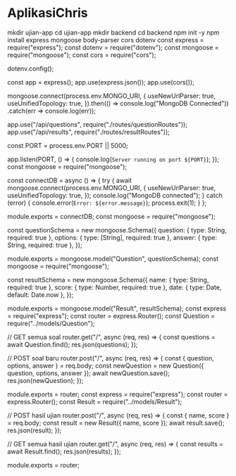 # AplikasiChris
mkdir ujian-app
cd ujian-app
mkdir backend
cd backend
npm init -y
npm install express mongoose body-parser cors dotenv
const express = require("express");
const dotenv = require("dotenv");
const mongoose = require("mongoose");
const cors = require("cors");

dotenv.config();

const app = express();
app.use(express.json());
app.use(cors());

mongoose.connect(process.env.MONGO_URI, {
  useNewUrlParser: true,
  useUnifiedTopology: true,
}).then(() => console.log("MongoDB Connected"))
  .catch(err => console.log(err));

app.use("/api/questions", require("./routes/questionRoutes"));
app.use("/api/results", require("./routes/resultRoutes"));

const PORT = process.env.PORT || 5000;

app.listen(PORT, () => {
  console.log(`Server running on port ${PORT}`);
});
const mongoose = require("mongoose");

const connectDB = async () => {
  try {
    await mongoose.connect(process.env.MONGO_URI, {
      useNewUrlParser: true,
      useUnifiedTopology: true,
    });
    console.log("MongoDB connected");
  } catch (error) {
    console.error(`Error: ${error.message}`);
    process.exit(1);
  }
};

module.exports = connectDB;
const mongoose = require("mongoose");

const questionSchema = new mongoose.Schema({
  question: { type: String, required: true },
  options: { type: [String], required: true },
  answer: { type: String, required: true },
});

module.exports = mongoose.model("Question", questionSchema);
const mongoose = require("mongoose");

const resultSchema = new mongoose.Schema({
  name: { type: String, required: true },
  score: { type: Number, required: true },
  date: { type: Date, default: Date.now },
});

module.exports = mongoose.model("Result", resultSchema);
const express = require("express");
const router = express.Router();
const Question = require("../models/Question");

// GET semua soal
router.get("/", async (req, res) => {
  const questions = await Question.find();
  res.json(questions);
});

// POST soal baru
router.post("/", async (req, res) => {
  const { question, options, answer } = req.body;
  const newQuestion = new Question({ question, options, answer });
  await newQuestion.save();
  res.json(newQuestion);
});

module.exports = router;
const express = require("express");
const router = express.Router();
const Result = require("../models/Result");

// POST hasil ujian
router.post("/", async (req, res) => {
  const { name, score } = req.body;
  const result = new Result({ name, score });
  await result.save();
  res.json(result);
});

// GET semua hasil ujian
router.get("/", async (req, res) => {
  const results = await Result.find();
  res.json(results);
});

module.exports = router;

